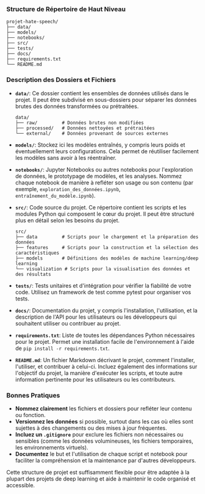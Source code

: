 ### Structure de Répertoire de Haut Niveau

```
projet-hate-speech/
├── data/
├── models/
├── notebooks/
├── src/
├── tests/
├── docs/
├── requirements.txt
└── README.md
```

### Description des Dossiers et Fichiers

- **`data/`**: Ce dossier contient les ensembles de données utilisés dans le projet. Il peut être subdivisé en sous-dossiers pour séparer les données brutes des données transformées ou prétraitées.

  ```
  data/
  ├── raw/         # Données brutes non modifiées
  ├── processed/   # Données nettoyées et prétraitées
  └── external/    # Données provenant de sources externes
  ```

- **`models/`**: Stockez ici les modèles entraînés, y compris leurs poids et éventuellement leurs configurations. Cela permet de réutiliser facilement les modèles sans avoir à les réentraîner.

- **`notebooks/`**: Jupyter Notebooks ou autres notebooks pour l'exploration de données, le prototypage de modèles, et les analyses. Nommez chaque notebook de manière à refléter son usage ou son contenu (par exemple, `exploration_des_données.ipynb`, `entraînement_du_modèle.ipynb`).

- **`src/`**: Code source du projet. Ce répertoire contient les scripts et les modules Python qui composent le cœur du projet. Il peut être structuré plus en détail selon les besoins du projet.

  ```
  src/
  ├── data         # Scripts pour le chargement et la préparation des données
  ├── features     # Scripts pour la construction et la sélection des caractéristiques
  ├── models       # Définitions des modèles de machine learning/deep learning
  └── visualization # Scripts pour la visualisation des données et des résultats
  ```

- **`tests/`**: Tests unitaires et d'intégration pour vérifier la fiabilité de votre code. Utilisez un framework de test comme pytest pour organiser vos tests.

- **`docs/`**: Documentation du projet, y compris l'installation, l'utilisation, et la description de l'API pour les utilisateurs ou les développeurs qui souhaitent utiliser ou contribuer au projet.

- **`requirements.txt`**: Liste de toutes les dépendances Python nécessaires pour le projet. Permet une installation facile de l'environnement à l'aide de `pip install -r requirements.txt`.

- **`README.md`**: Un fichier Markdown décrivant le projet, comment l'installer, l'utiliser, et contribuer à celui-ci. Incluez également des informations sur l'objectif du projet, la manière d'exécuter les scripts, et toute autre information pertinente pour les utilisateurs ou les contributeurs.

### Bonnes Pratiques

- **Nommez clairement** les fichiers et dossiers pour refléter leur contenu ou fonction.
- **Versionnez les données** si possible, surtout dans les cas où elles sont sujettes à des changements ou des mises à jour fréquentes.
- **Incluez un `.gitignore`** pour exclure les fichiers non nécessaires ou sensibles (comme les données volumineuses, les fichiers temporaires, les environnements virtuels).
- **Documentez** le but et l'utilisation de chaque script et notebook pour faciliter la compréhension et la maintenance par d'autres développeurs.

Cette structure de projet est suffisamment flexible pour être adaptée à la plupart des projets de deep learning et aide à maintenir le code organisé et accessible.